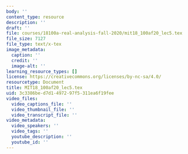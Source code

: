 ```yaml
---
body: ''
content_type: resource
description: ''
draft: ''
file: courses/18100a-real-analysis-fall-2020/mit18_100af20_lec5.tex
file_size: 7127
file_type: text/x-tex
image_metadata:
  caption: ''
  credit: ''
  image-alt: ''
learning_resource_types: []
license: https://creativecommons.org/licenses/by-nc-sa/4.0/
resourcetype: Document
title: MIT18_100af20_lec5.tex
uid: 3c3386be-d7d1-4972-97f5-311ea6f19fee
video_files:
  video_captions_file: ''
  video_thumbnail_file: ''
  video_transcript_file: ''
video_metadata:
  video_speakers: ''
  video_tags: ''
  youtube_description: ''
  youtube_id: ''
---
```

